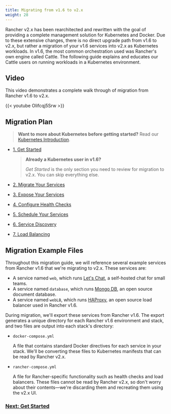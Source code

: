 ```yaml
---
title: Migrating from v1.6 to v2.x
weight: 28
---
```


Rancher v2.x has been rearchitected and rewritten with the goal of providing a complete management solution for Kubernetes and Docker.  Due to these extensive changes, there is no direct upgrade path from v1.6 to v2.x, but rather a migration of your v1.6 services into v2.x as Kubernetes workloads.  In v1.6, the most common orchestration used was Rancher's own engine called Cattle. The following guide explains and educates our Cattle users on running workloads in a Kubernetes environment.

## Video

This video demonstrates a complete walk through of migration from Rancher v1.6 to v2.x.

{{< youtube OIifcqj5Srw >}}

## Migration Plan

>**Want to more about Kubernetes before getting started?** Read our [Kubernetes Introduction](./v1.6-migration/kub-intro).


- [1. Get Started](./v1.6-migration/get-started)

    >**Already a Kubernetes user in v1.6?**
    >
    > _Get Started_ is the only section you need to review for migration to v2.x. You can skip everything else.
- [2. Migrate Your Services](./v1.6-migration/run-migration-tool.md)
- [3. Expose Your Services](./v1.6-migration/expose-services.md)
- [4. Configure Health Checks](./v1.6-migration/monitor-apps)
- [5. Schedule Your Services](./v1.6-migration/schedule-workloads.md)
- [6. Service Discovery](./v1.6-migration/discover-services.md)
- [7. Load Balancing](./v1.6-migration/load-balancing.md)


## Migration Example Files

Throughout this migration guide, we will reference several example services from Rancher v1.6 that we're migrating to v2.x. These services are:

- A service named `web`, which runs [Let's Chat](http://sdelements.github.io/lets-chat.md), a self-hosted chat for small teams.
- A service named `database`, which runs [Mongo DB](https://www.mongodb.com.md), an open source document database.
- A service named `webLB`, which runs [HAProxy](http://www.haproxy.org.md), an open source load balancer used in Rancher v1.6.

During migration, we'll export these services from Rancher v1.6.  The export generates a unique directory for each Rancher v1.6 environment and stack, and two files are output into each stack's directory:

- `docker-compose.yml`

    A file that contains standard Docker directives for each service in your stack. We'll be converting these files to Kubernetes manifests that can be read by Rancher v2.x.

- `rancher-compose.yml`

    A file for Rancher-specific functionality such as health checks and load balancers. These files cannot be read by Rancher v2.x, so don't worry about their contents—we're discarding them and recreating them using the v2.x UI.


### [Next: Get Started](./v1.6-migration/get-started)
